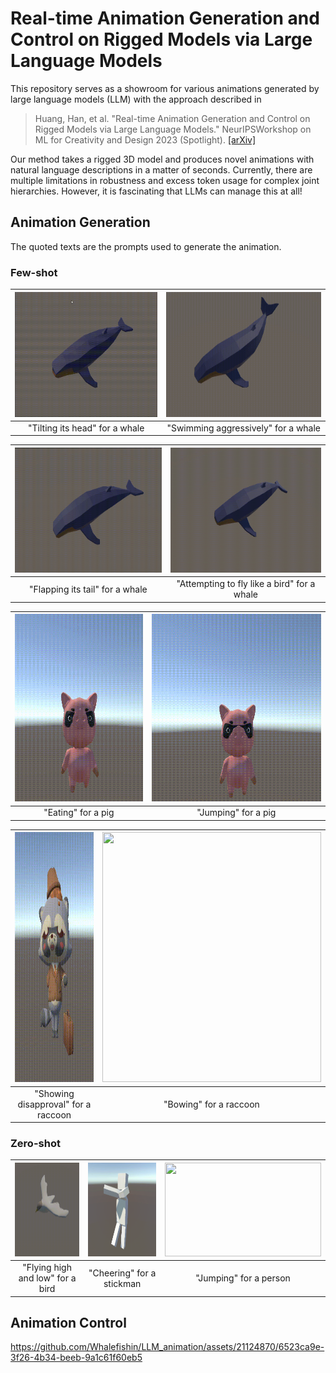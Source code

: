 # Real-time Animation Generation and Control on Rigged Models via Large Language Models
 
This repository serves as a showroom for various animations generated by large language models (LLM) with the approach described in

> Huang, Han, et al. "Real-time Animation Generation and Control on Rigged Models via Large Language Models." NeurIPSWorkshop on ML for Creativity and Design 2023 (Spotlight).
> [[arXiv]](https://arxiv.org/abs/2310.17838)

Our method takes a rigged 3D model and produces novel animations with natural language descriptions in a matter of seconds. Currently, there are multiple limitations in robustness and excess token usage for complex joint hierarchies. However, it is fascinating that LLMs can manage this at all!

## Animation Generation

The quoted texts are the prompts used to generate the animation.

### Few-shot

| <img src="/videos/whale_head_moving.gif" width="375" height="200"/>| <img src="/videos/whale_swim_aggressively.gif" width="375" height="200"/> |
| :-------------: | :-------------: | 
| "Tilting its head" for a whale  | "Swimming aggressively" for a whale |

| <img src="/videos/whale_tail_flap.gif" width="375" height="200"/>| <img src="/videos/whale_attempting_to_fly.gif" width="375" height="200"/> |
| :-------------: | :-------------: | 
| "Flapping its tail" for a whale  | "Attempting to fly like a bird" for a whale |

| <img src="/videos/pig_eat.gif" width="300" height="300"/> | <img src="/videos/pig_jump.gif" width="400" height="300"/>  |
| :-------------: | :-------------: | 
| "Eating" for a pig | "Jumping" for a pig |

| <img src="/videos/raccoon_disapproval.gif" width="350" height="400"/>| <img src="/videos/raccoon_bow.gif" width="350" height="400"/>  |
| :-------------: | :-------------: | 
| "Showing disapproval" for a raccoon | "Bowing" for a raccoon  |

### Zero-shot

| <img src="/videos/bird_flying_high_and_low.gif" width="200" height="150"/> |  <img src="/videos/stickman_cheering.gif" width="150" height="150"/> | <img src="/videos/person_jumping.gif" width="250" height="150"/>  |
| :-------------: | :-------------: | :-------------: | 
| "Flying high and low" for a bird | "Cheering" for a stickman  | "Jumping" for a person  |


## Animation Control

https://github.com/Whalefishin/LLM_animation/assets/21124870/6523ca9e-3f26-4b34-beeb-9a1c61f60eb5

